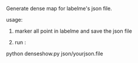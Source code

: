 Generate dense map for labelme's json file.




usage:

1) marker all point in labelme and save the json file


2) run :

python denseshow.py json/yourjson.file